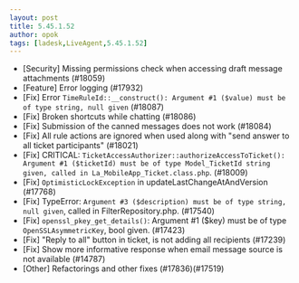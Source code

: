```yaml
---
layout: post
title: 5.45.1.52
author: opok
tags: [ladesk,LiveAgent,5.45.1.52]
---
```

- [Security] Missing permissions check when accessing draft message attachments (#18059)
- [Feature] Error logging (#17932)
- [Fix] Error `TimeRuleId::__construct(): Argument #1 ($value) must be of type string, null given` (#18087)
- [Fix] Broken shortcuts while chatting (#18086)
- [Fix] Submission of the canned messages does not work (#18084)
- [Fix] All rule actions are ignored when used along with "send answer to all ticket participants"  (#18021)
- [Fix] CRITICAL: `TicketAccessAuthorizer::authorizeAccessToTicket(): Argument #1 ($ticketId) must be of type Model_TicketId string given, called in La_MobileApp_Ticket.class.php`. (#18009)
- [Fix] `OptimisticLockException` in updateLastChangeAtAndVersion (#17768)
- [Fix] TypeError: `Argument #3 ($description) must be of type string, null given`, called in FilterRepository.php. (#17540)
- [Fix] `openssl_pkey_get_details()`: Argument #1 ($key) must be of type `OpenSSLAsymmetricKey`, bool given. (#17423)
- [Fix] "Reply to all" button in ticket, is not adding all recipients (#17239)
- [Fix] Show more informative response when email message source is not available (#14787)
- [Other] Refactorings and other fixes (#17836)(#17519)